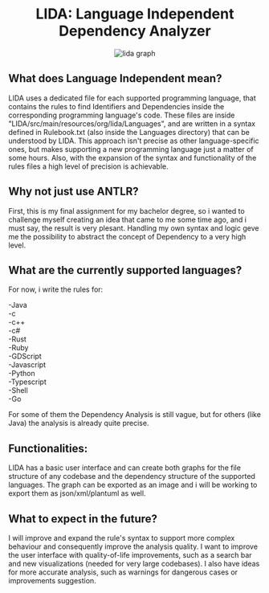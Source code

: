 <div align=center>

# LIDA: Language Independent Dependency Analyzer

![lida graph](https://github.com/user-attachments/assets/0b1f5219-1f26-40a2-93e3-361ff81ad78a)

</div>

## What does Language Independent mean?

LIDA uses a dedicated file for each supported programming language, that contains the rules to find Identifiers and Dependencies inside the corresponding programming language's code.
These files are inside "LIDA/src/main/resources/org/lida/Languages", and are written in a syntax defined in Rulebook.txt (also inside the Languages directory) that can be understood by LIDA.
This approach isn't precise as other language-specific ones, but makes supporting a new programming language just a matter of some hours.
Also, with the expansion of the syntax and functionality of the rules files a high level of precision is achievable.

## Why not just use ANTLR?

First, this is my final assignment for my bachelor degree, so i wanted to challenge myself creating an idea that came to me some time ago, and i must say, the result is very plesant.
Handling my own syntax and logic geve me the possibility to abstract the concept of Dependency to a very high level.

## What are the currently supported languages?

For now, i write the rules for:

-Java  
-c  
-c++  
-c#  
-Rust  
-Ruby  
-GDScript  
-Javascript  
-Python  
-Typescript  
-Shell  
-Go  

For some of them the Dependency Analysis is still vague, but for others (like Java) the analysis is already quite precise.

## Functionalities:

LIDA has a basic user interface and can create both graphs for the file structure of any codebase and the dependency structure of the supported languages.
The graph can be exported as an image and i will be working to export them as json/xml/plantuml as well.

## What to expect in the future?

I will improve and expand the rule's syntax to support more complex behaviour and consequently improve the analysis quality.
I want to improve the user interface with quality-of-life improvements, such as a search bar and new visualizations (needed for very large codebases).
I also have ideas for more accurate analysis, such as warnings for dangerous cases or improvements suggestion.
